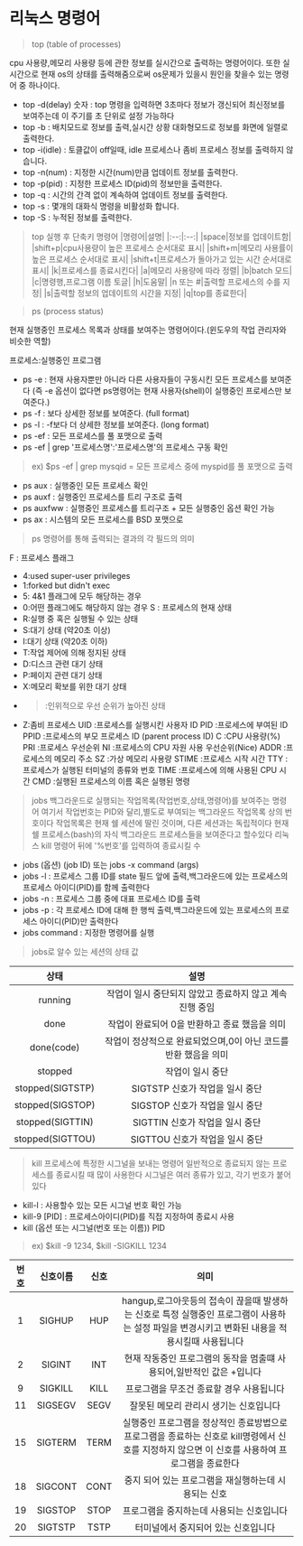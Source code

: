 # 리눅스 명령어
> top (table of processes)

cpu 사용량,메모리 사용량 등에 관한 정보를 실시간으로 출력하는 명령어이다.
또한 실시간으로 현재 os의 상태를 출력해줌으로써 os문제가 있을시 원인을 찾을수 있는 명령어 중 하나이다.

* top -d(delay) 숫자 : top 명령을 입력하면 3초마다 정보가 갱신되어 최신정보를 보여주는데 이 주기를 초 단위로 설정 가능하다
* top -b : 배치모드로 정보를 출력,실시간 상황 대화형모드로 정보를 화면에 일렬로 출력한다.
* top -i(idle) : 토클값이 off일때, idle 프로세스나 좀비 프로세스 정보를 출력하지 않습니다.
* top -n(num) : 지정한 시간(num)만큼 업데이트 정보를 출력한다.
* top -p(pid) : 지정한 프로세스 ID(pid)의 정보만을 출력한다.
* top -q : 시간의 간격 없이 계속하여 업데이트 정보를 출력한다.
* top -s : 몇개의 대화식 명령을 비활성화 합니다.
* top -S : 누적된 정보를 출력한다.

>top 실행 후 단축키 명령어
|명령어|설명|
|:--:|:--:|
|space|정보를 업데이트함|
|shift+p|cpu사용량이 높은 프로세스 순서대로 표시|
|shift+m|메모리 사용률이 높은 프로세스 순서대로 표시|
|shift+t|프로세스가 돌아가고 있는 시간 순서대로 표시|
|k|프로세스를 종료시킨다|
|a|메모리 사용량에 따라 정렬|
|b|batch 모드|
|c|명령행,프로그램 이름 토글|
|h|도움말|
|n 또는 #|출력할 프로세스의 수를 지정|
|s|출력할 정보의 업데이트의 시간을 지정|
|q|top를 종료한다|

> ps (process status)

현재 실행중인 프로세스 목록과 상태를 보여주는 명령어이다.(윈도우의 작업 관리자와 비슷한 역할)

프로세스:실행중인 프로그램

* ps -e : 현재 사용자뿐만 아니라 다른 사용자들이 구동시킨 모든 프로세스를 보여준다 (즉  -e 옵션이 없다면 ps명령어는 현재 사용자(shell)이 실행중인 프로세스만 보여준다.)
* ps -f : 보다 상세한 정보를 보여준다. (full format)
* ps -l : -f보다 더 상세한 정보를 보여준다. (long format)
* ps -ef : 모든 프로세스를 풀 포맷으로 출력
* ps -ef | grep '프로세스명':'프로세스명'의 프로세스 구동 확인
> ex) $ps -ef | grep mysqid = 모든 프로세스 중에 myspid를 풀 포맷으로 출력
* ps aux : 실행중인 모든 프로세스 확인
* ps auxf : 실행중인 프로세스를 트리 구조로 출력
* ps auxfww : 실행중인 프로세스를 트리구조 + 모든 실행중인 옵션 확인 가능
* ps ax : 시스템의 모든 프로세스를 BSD 포맷으로 

> ps 명령어를 통해 출력되는 결과의 각 필드의 의미

F : 프로세스 플래그
* 4:used super-user privileges
* 1:forked but didn't exec
* 5: 4&1 플래그에 모두 해당하는 경우
* 0:어떤 플래그에도 해당하지 않는 경우
S : 프로세스의 현재 상태
* R:실행 중 혹은 실행될 수 있는 상태
* S:대기 상태 (약20초 이상)
* I:대기 상태 (약20초 이하)
* T:작업 제어에 의해 정지된 상태
* D:디스크 관련 대기 상태
* P:페이지 관련 대기 상태
* X:메모리 확보를 위한 대기 상태
* >:인위적으로 우선 순위가 높아진 상태
* Z:좀비 프로세스
UID :프로세스를 실행시킨 사용자 ID
PID :프로세스에 부여된 ID
PPID :프로세스의 부모 프로세스 ID (parent process ID)
C :CPU 사용량(%)
PRI :프로세스 우선순위
NI :프로세스의 CPU 자원 사용 우선순위(Nice)
ADDR :프로세스의 메모리 주소
SZ :가상 메모리 사용량
STIME :프로세스 시작 시간
TTY :프로세스가 실행된 터미널의 종류와 번호
TIME :프로세스에 의해 사용된 CPU 시간
CMD :실행된 프로세스의 이름 혹은 실행된 명령

> jobs
백그라운드로 실행되는 작업목록(작업번호,상태,명령어)를 보여주는 명령어
여기서 작업번호는 PID와 달리,별도로 부여되는 백그라운드 작업목록 상의 번호이다
작업목록은 현재 쉘 세션에 딸린 것이며, 다른 세션과는 독립적이다
현재 쉘 프로세스(bash)의 자식 백그라운드 프로세스들을 보여준다고 할수있다
리눅스 kill 명령어 뒤에 '%번호'를 입력하여 종료시킬 수 

* jobs (옵션) (job ID) 또는 jobs -x command (args)
* jobs -l : 프로세스 그룹 ID를 state 필드 앞에 출력,백그라운드에 있는 프로세스의 프로세스 아이디(PID)를 함께 출력한다
* jobs -n : 프로세스 그룹 중에 대표 프로세스 ID를 출력
* jobs -p : 각 프로세스 ID에 대해 한 행씩 출력,백그라운드에 있는 프로세스의 프로세스 아이디(PID)만 출력한다
* jobs command : 지정한 명령어를 실행

> jobs로 알수 있는 세션의 상태 값

|상태|설명|
|:--:|:--:|
|running|작업이 일시 중단되지 않았고 종료하지 않고 계속 진행 중임|
|done|작업이 완료되어 0을 반환하고 종료 했음을 의미|
|done(code)|작업이 정상적으로 완료되었으며,0이 아닌 코드를 반환 했음을 의미|
|stopped|작업이 일시 중단|
|stopped(SIGTSTP)|SIGTSTP 신호가 작업을 일시 중단|
|stopped(SIGSTOP)|SIGSTOP 신호가 작업을 일시 중단|
|stopped(SIGTTIN)|SIGTTIN 신호가 작업을 일시 중단|
|stopped(SIGTTOU)|SIGTTOU 신호가 작업을 일시 중단|

> kill
프로세스에 특정한 시그널을 보내는 명령어
일반적으로 종료되지 않는 프로세스를 종료시킬 때 많이 사용한다
시그널은 여러 종류가 있고, 각기 번호가 붙어있다

* kill-l : 사용할수 있는 모든 시그널 번호 확인 가능
* kill-9 [PID] : 프로세스아이디(PID)를 직접 지정하여 종료시 사용
* kill (옵션 또는 시그널(번호 또는 이름)) PID
> ex) $kill -9 1234, $kill -SIGKILL 1234

|번호|신호이름|신호|의미|
|:--:|:--:|:--:|:--:|
|1|SIGHUP|HUP|hangup,로그아웃등의 접속이 끊을때 발생하는 신호로 특정 실행중인 프로그램이 사용하는 설정 파일을 변경시키고 변화된 내용을 적용시킬때 사용됩니다|
|2|SIGINT|INT|현재 작동중인 프로그램의 동작을 멈출떄 사용되어,일반적인 값은 <CTRL>+<C>입니다|
|9|SIGKILL|KILL|프로그램을 무조건 종료할 경우 사용됩니다|
|11|SIGSEGV|SEGV|잘못된 메모리 관리시 생기는 신호입니다|
|15|SIGTERM|TERM|실행중인 프로그램을 정상적인 종료방법으로 프로그램을 종료하는 신호로 kill명령에서 신호를 지정하지 않으면 이 신호를 사용하여 프로그램을 종료한다|
|18|SIGCONT|CONT|중지 되어 있는 프로그램을 재실행하는데 시용되는 신호|
|19|SIGSTOP|STOP|프로그램을 중지하는데 사용되는 신호입니다|
|20|SIGTSTP|TSTP|터미널에서 중지되어 있는 신호입니다|
